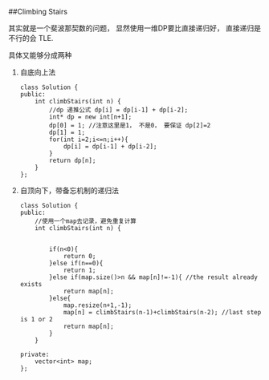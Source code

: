##Climbing Stairs

其实就是一个斐波那契数的问题， 显然使用一维DP要比直接递归好， 直接递归是不行的会 TLE.

具体又能够分成两种

1. 	自底向上法

		class Solution {
		public:
		    int climbStairs(int n) {
		        //dp 递推公式 dp[i] = dp[i-1] + dp[i-2];
		        int* dp = new int[n+1];
		        dp[0] = 1; //注意这里是1， 不是0， 要保证 dp[2]=2
		        dp[1] = 1;
		        for(int i=2;i<=n;i++){
		            dp[i] = dp[i-1] + dp[i-2];
		        }
		        return dp[n];
		    }
		};

2. 	自顶向下，带备忘机制的递归法

		class Solution {
		public:
		    //使用一个map去记录，避免重复计算
		    int climbStairs(int n) {

		        
		        if(n<0){
		            return 0;
		        }else if(n==0){
		            return 1;
		        }else if(map.size()>n && map[n]!=-1){ //the result already exists
		            return map[n];
		        }else{
		            map.resize(n+1,-1);
		            map[n] = climbStairs(n-1)+climbStairs(n-2); //last step is 1 or 2
		            return map[n];
		        }
		    }

		private:
		    vector<int> map;
		};


